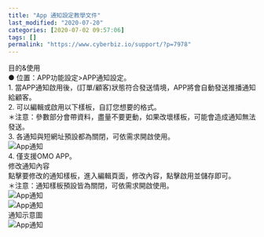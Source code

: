 ```yaml
---
title: "App 通知設定教學文件"
last_modified: "2020-07-20"
categories: [2020-07-02 09:57:06]
tags: []
permalink: "https://www.cyberbiz.io/support/?p=7978"
---
```


目的&使用  
● 位置：APP功能設定>APP通知設定。  
1\. 當APP通知啟用後，(訂單/顧客)狀態符合發送情境，APP將會自動發送推播通知給顧客。  
2\. 可以編輯或啟用以下樣板，自訂您想要的格式。  
＊注意：參數部分會帶資料，盡量不要更動，如果改壞樣板，可能會造成通知無法發送。  
3\. 各通知與短網址預設都為關閉，可依需求開啟使用。  
![App通知](https://www.cyberbiz.co/support/wp-content/uploads/2020/07/App通知01.png)  
4\. 僅支援OMO APP。  
修改通知內容  
點擊要修改的通知樣板，進入編輯頁面，修改內容，點擊啟用並儲存即可。  
＊注意：通知樣板預設皆為關閉，可依需求開啟使用。  
![App通知](https://www.cyberbiz.co/support/wp-content/uploads/2020/07/App通知02.png)  
![App通知](https://www.cyberbiz.co/support/wp-content/uploads/2020/07/App通知03.png)  
通知示意圖  
![App通知](https://www.cyberbiz.co/support/wp-content/uploads/2020/07/App通知04.jpg)  

